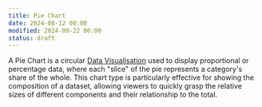 ```yaml
---
title: Pie Chart
date: 2024-08-12 00:00
modified: 2024-09-22 00:00
status: draft
---
```


A Pie Chart is a circular [Data Visualisation](../../../permanent/data-visualisation.md) used to display proportional or percentage data, where each "slice" of the pie represents a category's share of the whole. This chart type is particularly effective for showing the composition of a dataset, allowing viewers to quickly grasp the relative sizes of different components and their relationship to the total.
